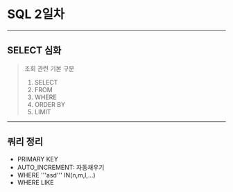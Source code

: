 # SQL 2일차
---
## **SELECT 심화**
> 조회 관련 기본 구문
> 1. SELECT 
> 2. FROM
> 3. WHERE
> 4. ORDER BY
> 5. LIMIT
---
## **쿼리 정리**
- PRIMARY KEY
- AUTO_INCREMENT: 자동채우기
- WHERE '''asd''' IN(n,m,l,...)
- WHERE <column> LIKE
